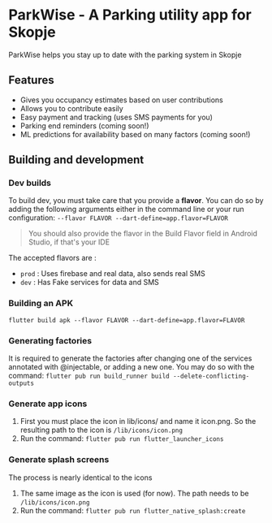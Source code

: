 # ParkWise - A Parking utility app for Skopje
ParkWise helps you stay up to date with the parking system in Skopje

## Features 
-  Gives you occupancy estimates based on user contributions
-  Allows you to contribute easily
-  Easy payment and tracking (uses SMS payments for you)
-  Parking end reminders (coming soon!)
-  ML predictions for availability based on many factors (coming soon!)


## Building and development

### Dev builds

To build dev, you must take care that you provide a **flavor**. You can do so by adding the following arguments either in the command line or your run configuration:
```--flavor FLAVOR --dart-define=app.flavor=FLAVOR``` 
> You should also provide the flavor in the Build Flavor field in Android Studio, if that's your IDE

The accepted flavors are :
- ```prod``` : Uses firebase and real data, also sends real SMS
- ```dev``` : Has Fake services for data and SMS

### Building an APK
```flutter build apk --flavor FLAVOR --dart-define=app.flavor=FLAVOR```


### Generating factories
It is required to generate the factories after changing one of the services annotated with @injectable, or adding a new one. 
You may do so with the command: 
```flutter pub run build_runner build --delete-conflicting-outputs```

### Generate app icons 
1. First you must place the icon in lib/icons/ and name it icon.png. So the resulting path to the icon is ```/lib/icons/icon.png```
2. Run the command: ```flutter pub run flutter_launcher_icons```

### Generate splash screens
The process is nearly identical to the icons
1. The same image as the icon is used (for now). The path needs to be ```/lib/icons/icon.png```
2. Run the command: ```flutter pub run flutter_native_splash:create```

